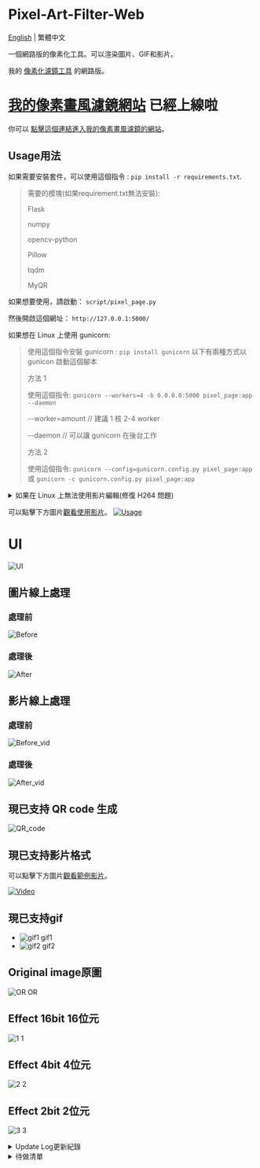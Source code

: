 # Pixel-Art-Filter-Web
[English](README.md) | 繁體中文

一個網路版的像素化工具。可以渲染圖片、GIF和影片。

我的 [像素化濾鏡工具](https://github.com/JingShing-Tools/Pixel-Art-transform-in-python) 的網路版。

# [我的像素畫風濾鏡網站](https://pixel.jingshing.com/traditional_chinese) 已經上線啦
你可以 [點擊這個連結進入我的像素畫風濾鏡的網站](https://pixel.jingshing.com/traditional_chinese)。

## Usage用法
如果需要安裝套件，可以使用這個指令 : ```pip install -r requirements.txt```.
> 需要的模塊(如果requirement.txt無法安裝):
>
> Flask
>
> numpy
>
> opencv-python
>
> Pillow
>
> tqdm
>
> MyQR

如果想要使用，請啟動： ```script/pixel_page.py```

然後開啟這個網址： ```http://127.0.0.1:5000/```

如果想在 Linux 上使用 gunicorn:
> 使用這個指令安裝 gunicorn : ```pip install gunicorn```
> 以下有兩種方式以 gunicon 啟動這個腳本
>
> 方法 1
>
> 使用這個指令: ```gunicorn --workers=4 -b 0.0.0.0:5000 pixel_page:app --daemon```
>
> --worker=amount // 建議 1 核 2-4 worker
>
> --daemon // 可以讓 gunicorn 在後台工作
>
> 方法 2
>
> 使用這個指令: ```gunicorn --config=gunicorn.config.py pixel_page:app``` 或 ```gunicorn -c gunicorn.config.py pixel_page:app```

<details>
<summary>如果在 Linux 上無法使用影片編輯(修復 H264 問題)</summary>
因為影片編輯後的結果必須在瀏覽器中能夠呈現，所以必須採用 H264 編碼。而 Linux 本身並無自帶 H264。且 Linux 的 Opencv 因為開源協議也無法發行帶有 H264 編碼工具的版本。

> 以下以 ubuntu 為例
* 所以要自行編譯使用：

  * 安裝構建和相關所需套件

    ```php
    sudo apt install build-essential cmake git pkg-config libgtk-3-dev \
        libavcodec-dev libavformat-dev libswscale-dev libv4l-dev \
        libxvidcore-dev libx264-dev libjpeg-dev libpng-dev libtiff-dev \
        gfortran openexr libatlas-base-dev python3-dev python3-numpy \
        libtbb2 libtbb-dev libopenexr-dev \
        libgstreamer-plugins-base1.0-dev libgstreamer1.0-dev
    ```
    
  * git clone opencv 和 opencv contrib
  
    ```php
    mkdir ~/opencv_build && cd ~/opencv_build
    git clone https://github.com/opencv/opencv.git
    git clone https://github.com/opencv/opencv_contrib.git
    ```
    
  * CMake 配置 OpenCV構建
  
    ```jsx
    cmake -D CMAKE_BUILD_TYPE=RELEASE \
        -D CMAKE_INSTALL_PREFIX=/usr/local \
        -D INSTALL_C_EXAMPLES=ON \
        -D INSTALL_PYTHON_EXAMPLES=ON \
        -D OPENCV_GENERATE_PKGCONFIG=ON \
        -D OPENCV_EXTRA_MODULES_PATH=~/opencv_build/opencv_contrib/modules \
        -D BUILD_EXAMPLES=ON ..
    ```
  
  * 如果成功會有如下輸出
  
    ```bash
    -- Configuring done
    -- Generating done
    -- Build files have been written to: /home/vagrant/opencv_build/opencv/build
    ```
  
  * 編譯(-j 是用以加速，後面的數字可以放自己的核心數)
  
    ```go
    make -j4
    ```
  
  * 安裝
  
    ```go
    sudo make install
    ```
  
  * 查看版本
  
    ```undefined
    pkg-config --modversion opencv4
    ```
  
  * 或使用 python 導入後查看版本
  
    ```swift
    python3 -c "import cv2; print(cv2.__version__)"
    ```

</details>

可以點擊下方圖片[觀看使用影片](https://youtu.be/HpTbwjZv2y0)。
[![Usage](https://img.youtube.com/vi/HpTbwjZv2y0/maxresdefault.jpg)](https://youtu.be/HpTbwjZv2y0)

# UI
![UI](sample/UI_dk_tch.png)
## 圖片線上處理
### 處理前
![Before](sample/before.png)
### 處理後
![After](sample/after.png)
## 影片線上處理
### 處理前
![Before_vid](sample/video_or.png)
### 處理後
![After_vid](sample/video_edited.png)

## 現已支持 QR code 生成
![QR_code](sample/QR_code.png)

## 現已支持影片格式
可以點擊下方圖片[觀看範例影片](https://youtu.be/W8HxlqgLQnQ)。

[![Video](https://i0.hdslb.com/bfs/archive/7220c2155a7e8550a7766eafead297b43cf93426.jpg@640w_400h_1c_!web-space-index-myvideo.webp)](https://youtu.be/W8HxlqgLQnQ)

## 現已支持gif
* ![gif1 gif1](sample/gif1.gif)
* ![gif2 gif2](sample/gif2.gif)

## Original image原圖
![OR OR](sample/or.jpg)

## Effect 16bit 16位元
![1 1](sample/1.png)
## Effect 4bit 4位元
![2 2](sample/2.png)
## Effect 2bit 2位元
![3 3](sample/3.png)

<details>
<summary>Update Log更新紀錄</summary>

## Ver 1.0

* 發布程式
* 功能
  * 顏色數
  * 向素尺寸
  * 光滑化
  * 外框輪廓線
  * 向素抖動(人工筆觸)

## Ver 1.1

* 新增中文提示
* 增加壓縮圖片功能
* 功能
  * 新增飽和度
  * 新增對比度
  * 新增明亮度

## Ver 1.2

* 新增更多選項調節

## Ver 1.2.1

* 新增作者名

## Ver 1.3

* 新增頁面系統
* 新增模式選擇
* 新增自定義模式 -> 可以隨意更改數值

## Ver1.4

* 增進抖動向素效果，減少噪點

## Ver1.5

* 新增gif模塊
* 如果導入圖片為gif，則自動切換gif模式。會在轉換完成後自動保存檔案
* 現已支持gif

## Ver1.6

* 正在研發影片模塊 -> 可以編輯mp4、avi的實驗性模塊
  * flv 格式有些許編碼bug
  * 這個模塊會吃掉大部分CPU，未來可能分割打包為單一軟件
* 發現中文檔案名不能保存圖片(模塊不支持中文編碼的保存)
* [影片模塊](https://github.com/JingShing/Opencv-Video-edit-module)

## Ver1.6.1

* GIF

  * 修復持續時間的問題

  * 現已支持 ".gif "  和 " .GIF "

* Video影片

  * 嘗試添加影片模塊到主程式
  * 這是實驗性質的模塊，請小心使用並相信你的電腦，抱持信念。
  * 現已支持影片轉換，但請遵循以下規則：
    * 一旦開始了，就不能停下了，請明智的使用。
    * 如果使用複雜的設定(更高解析度(更小的向素顆粒)、更多顏色、更多功能開啟)則會導致編碼時間大幅增加。請謹慎使用要轉換的部分。
    * 如果完成轉換，影片封面會顯示在display的視窗。完成後會自動保存檔案。
    * 轉換後的影片會丟失音軌、變得比原檔大幾倍(因為沒有壓縮每一幀，每一幀都是完美像素)。
  * 加了小黑框，用以提示影片編碼進度，除非我去除影片模塊，不然會一直保留小黑框

## Ver1.6.2

* 新增保存成功提示
* gif的轉換bug修復
* 新增tqdm模塊，作為進度條提示
  * 新增進度條到影片和gif的模塊
* 新增影片渲染的預渲染窗口
  * 你可以按 "Q" 中止渲染了(會幫你保存渲染好的部分)

## Ver1.6.3

* 圖片的顯示窗口現在會限制大小，會限制在 800X600 以內

## Ver1.6.4

* 新增gif預渲染窗口
* 可以在渲染gif時按"Q"中止渲染

## Ver1.7

* 新增滑鼠操作
  * 滾輪上滑放大
  * 滾輪下滑縮小
  * 滾輪鍵(中鍵)按下復原位置和縮放尺寸
  * 可以按左鍵拖放圖片
* 新增字典保存設定，讓代碼更靈活

## Ver1.7.1

* 優化放大圖片的解析度
* 可以保存和導入設置。讀取時保存的模式必須和讀取的模式相同，不然無法正常讀取

## Usage用法
You can click pic to watch vid.
[![Usage](https://img.youtube.com/vi/HpTbwjZv2y0/maxresdefault.jpg)](https://youtu.be/HpTbwjZv2y0)

## 現已支持影片格式
[![Video](https://i0.hdslb.com/bfs/archive/7220c2155a7e8550a7766eafead297b43cf93426.jpg@640w_400h_1c_!web-space-index-myvideo.webp)](https://youtu.be/W8HxlqgLQnQ)

## 現已支持gif
* ![gif1 gif1](sample/gif1.gif)
* ![gif2 gif2](sample/gif2.gif)

## UI
![UI UI](sample/UI_C.png)

## Original image原圖
![OR OR](sample/or.jpg)

## Effect 16bit 16位元
![1 1](sample/1.png)
## Effect 4bit 4位元
![2 2](sample/2.png)
## Effect 2bit 2位元
![3 3](sample/3.png)
 
## 版本1.8
 * 新增網路版本
 * 現在可以線上編輯
## 版本1.8.1
 * 新增線上編輯 GIF 功能
## 版本1.8.2
 * 新增 H264 編碼到影片編輯模塊，使瀏覽器可以正常撥放處理後的影片
## 版本1.8.3
 * 現在可以記住上一個選擇的檔案
 * 現在有檔案格式錯誤的提示訊息
## 版本1.8.4
 * 增加飽和度更改
 * 增加對比度更改
 ## 版本1.8.5
 * 可以在右上角選擇要使用繁體中文或是英文版本
 * 網頁會記得你最後選擇的語言
 ## 版本1.8.6
 * 上傳檔案後會有檔案名稱和大小以及上傳圖樣的預覽。
 * ![preview](sample/preview.png)
 ## 版本1.8.7
 * 現在網頁會記住你上一次的配置
 * 新增後端檢測，把值控制在合理範圍
 * 支持多國語言翻譯
 * 鼠標懸浮在選項的文字時會跳出說明氣泡
 ## 版本1.8.8
 * 新增哈希比對，將相同的圖片做比對後處理，減少相同檔案的堆積
  * 更多資訊可以看[這個 github 文檔](https://github.com/JingShing-Python/Image-Hash-Detect-And-Delete)
 ## 版本1.9
 * 正在研究Twitter API
 * 增加 QR code 生成的功能，可以將訊息或網址貼增加到圖片中
</details>

<details>
<summary>待做清單</summary>

- [ ] 自定義模式
- [ ] kuwahara filter(油畫風格)
- [ ] 深夜模式
- [ ] 新增下載按鈕
- [ ] 新增調用twitter API 自動貼文
 
## 已完成
2022/11/16
- [X] 同個圖片重複使用

 2022/11/20
- [X] 新增哈希比對
 
 2022/11/23
- [X] 記住設置
- [X] 支持多國語言
- [X] 選項文字，鼠標移上去提示更多訊息
 
2022/11/25
- [X] QR code 功能

</details>
